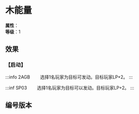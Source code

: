 <script setup>
let list = [
    { number: "SP03-021", url: "/packs/SP03" },
    { number: "2AGB-022", url: "/packs/2AGB" }
]
</script>

# 木能量

**属性**：<CardAttribute text="木"/><br>
**等级**：1

## 效果

### 【启动】

:::info 2AGB
&emsp;&emsp;选择1名玩家为目标可发动。目标玩家LP+2。
:::

:::inf SP03
&emsp;&emsp;选择1名玩家为目标可以发动。目标玩家LP+2。
:::

## 编号版本

<CardNumberBox :list="list"/>
